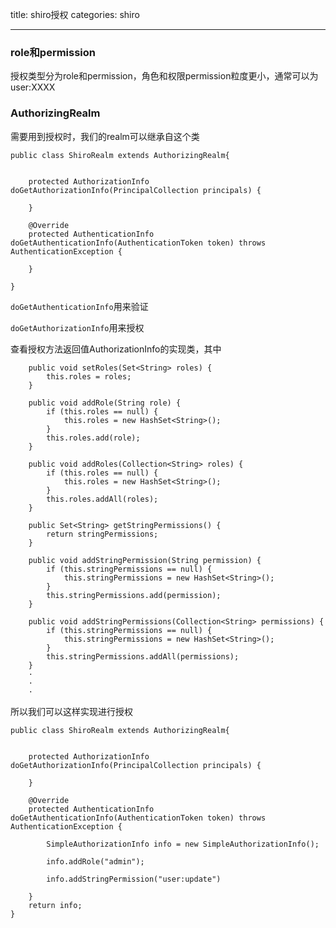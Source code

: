 title: shiro授权
categories: shiro

---

### role和permission

授权类型分为role和permission，角色和权限permission粒度更小，通常可以为user:XXXX

### AuthorizingRealm

需要用到授权时，我们的realm可以继承自这个类

```
public class ShiroRealm extends AuthorizingRealm{


	protected AuthorizationInfo doGetAuthorizationInfo(PrincipalCollection principals) {

	}

	@Override
	protected AuthenticationInfo doGetAuthenticationInfo(AuthenticationToken token) throws AuthenticationException {

	}
	
}
```

`doGetAuthenticationInfo`用来验证

`doGetAuthorizationInfo`用来授权

查看授权方法返回值AuthorizationInfo的实现类，其中

```
    public void setRoles(Set<String> roles) {
        this.roles = roles;
    }

    public void addRole(String role) {
        if (this.roles == null) {
            this.roles = new HashSet<String>();
        }
        this.roles.add(role);
    }

    public void addRoles(Collection<String> roles) {
        if (this.roles == null) {
            this.roles = new HashSet<String>();
        }
        this.roles.addAll(roles);
    }

    public Set<String> getStringPermissions() {
        return stringPermissions;
    }

    public void addStringPermission(String permission) {
        if (this.stringPermissions == null) {
            this.stringPermissions = new HashSet<String>();
        }
        this.stringPermissions.add(permission);
    }

    public void addStringPermissions(Collection<String> permissions) {
        if (this.stringPermissions == null) {
            this.stringPermissions = new HashSet<String>();
        }
        this.stringPermissions.addAll(permissions);
    }
	·
	·
	·
```

所以我们可以这样实现进行授权

```
public class ShiroRealm extends AuthorizingRealm{


	protected AuthorizationInfo doGetAuthorizationInfo(PrincipalCollection principals) {

	}

	@Override
	protected AuthenticationInfo doGetAuthenticationInfo(AuthenticationToken token) throws AuthenticationException {
		
		SimpleAuthorizationInfo info = new SimpleAuthorizationInfo();
		
		info.addRole("admin");

		info.addStringPermission("user:update")
		
	}
	return info;
}
```